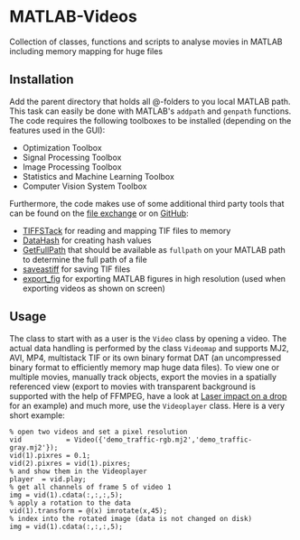 # MATLAB-Videos
Collection of classes, functions and scripts to analyse movies in MATLAB including memory mapping for huge files

## Installation
Add the parent directory that holds all @-folders to you local MATLAB path. This task can easily be done
	with MATLAB's `addpath` and `genpath` functions. The code requires the following toolboxes to be installed 
	(depending on the features used in the GUI):

* Optimization Toolbox
* Signal Processing Toolbox
* Image Processing Toolbox
* Statistics and Machine Learning Toolbox
* Computer Vision System Toolbox
	
Furthermore, the code makes use of some additional third party tools that can be found on the [file exchange](https://nl.mathworks.com/matlabcentral/fileexchange) or on [GitHub](https://github.com):

* [TIFFSTack](https://nl.mathworks.com/matlabcentral/fileexchange/32025-dylanmuir-tiffstack) for reading and mapping TIF files to memory
* [DataHash](https://nl.mathworks.com/matlabcentral/fileexchange/31272-datahash) for creating hash values
* [GetFullPath](https://nl.mathworks.com/matlabcentral/fileexchange/28249-getfullpath) that should be available as `fullpath` on your MATLAB path to determine the full path of a file
* [saveastiff](https://nl.mathworks.com/matlabcentral/fileexchange/35684-save-and-load-a-multiframe-tiff-image) for saving TIF files
* [export_fig](https://nl.mathworks.com/matlabcentral/fileexchange/23629-export-fig) for exporting MATLAB figures in high resolution (used when exporting videos as shown on screen)

## Usage
The class to start with as a user is the `Video` class by opening a video. The actual data handling is performed
by the class `Videomap` and supports MJ2, AVI, MP4, multistack TIF or its own binary format DAT (an uncompressed
binary format to efficiently memory map huge data files). To view one or multiple movies, manually track objects, export the movies in a spatially referenced view (export to movies with transparent background is supported with 
the help of FFMPEG, have a look at [Laser impact on a drop](https://www.youtube.com/watch?v=s4ITzfOLAGA) for an example) and much more, use the `Videoplayer` class. Here is a very short example:
```
% open two videos and set a pixel resolution
vid    		  = Video({'demo_traffic-rgb.mj2','demo_traffic-gray.mj2'});
vid(1).pixres = 0.1;
vid(2).pixres = vid(1).pixres;
% and show them in the Videoplayer
player  = vid.play;
% get all channels of frame 5 of video 1
img = vid(1).cdata(:,:,:,5);
% apply a rotation to the data
vid(1).transform = @(x) imrotate(x,45);
% index into the rotated image (data is not changed on disk)
img = vid(1).cdata(:,:,:,5);
```